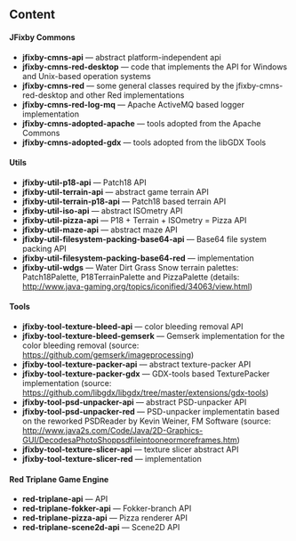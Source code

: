 ## Content

#### JFixby Commons
- **jfixby-cmns-api** — 
 abstract platform-independent api
- **jfixby-cmns-red-desktop** —
 code that implements the API for Windows and Unix-based operation systems
- **jfixby-cmns-red** —
 some general classes required by the jfixby-cmns-red-desktop and other Red implementations
- **jfixby-cmns-red-log-mq** — Apache ActiveMQ based logger implementation
- **jfixby-cmns-adopted-apache** — tools adopted from the Apache Commons
- **jfixby-cmns-adopted-gdx** — tools adopted from the libGDX Tools

#### Utils
- **jfixby-util-p18-api** — Patch18 API
- **jfixby-util-terrain-api** — abstract game terrain API
- **jfixby-util-terrain-p18-api** — Patch18 based terrain API
- **jfixby-util-iso-api** — abstract ISOmetry API
- **jfixby-util-pizza-api** — P18 + Terrain + ISOmetry = Pizza API 
- **jfixby-util-maze-api** — abstract maze API
- **jfixby-util-filesystem-packing-base64-api** — Base64 file system packing API
- **jfixby-util-filesystem-packing-base64-red** — implementation
- **jfixby-util-wdgs** — Water Dirt Grass Snow terrain palettes: Patch18Palette, P18TerrainPalette and PizzaPalette (details: http://www.java-gaming.org/topics/iconified/34063/view.html)


#### Tools
- **jfixby-tool-texture-bleed-api** — color bleeding removal API
- **jfixby-tool-texture-bleed-gemserk** — Gemserk implementation for the color bleeding removal (source: https://github.com/gemserk/imageprocessing)
- **jfixby-tool-texture-packer-api** — abstract texture-packer API
- **jfixby-tool-texture-packer-gdx** — GDX-tools based TexturePacker implementation (source: https://github.com/libgdx/libgdx/tree/master/extensions/gdx-tools)
- **jfixby-tool-psd-unpacker-api** — abstract PSD-unpacker API
- **jfixby-tool-psd-unpacker-red** — PSD-unpacker implementatin based on the reworked PSDReader by Kevin Weiner, FM Software (source: http://www.java2s.com/Code/Java/2D-Graphics-GUI/DecodesaPhotoShoppsdfileintooneormoreframes.htm)
- **jfixby-tool-texture-slicer-api** — texture slicer abstract API
- **jfixby-tool-texture-slicer-red** — implementation

#### Red Triplane Game Engine
- **red-triplane-api** — API
- **red-triplane-fokker-api** — Fokker-branch API
- **red-triplane-pizza-api** — Pizza renderer API 
- **red-triplane-scene2d-api** — Scene2D API

